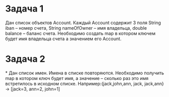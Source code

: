 # Задача 1 
Дан список объектов Account. Каждый Account  содержит 3 поля String iban – номер счета, String nameOfOwner – имя владельца, double balance – баланс счета. Необходимо создать map в котором ключем будет имя владельца счета а значением его Account. 

# Задача 2
\* Дан список имен. Имена в списке повторяются. Необходимо получить map в котором ключ будет имя, а значение – сколько раз это имя встретилось в исходном списке. 
Например:{jack,john,ann, jack, jack,ann} -> [jack=3, ann=2, john=1]